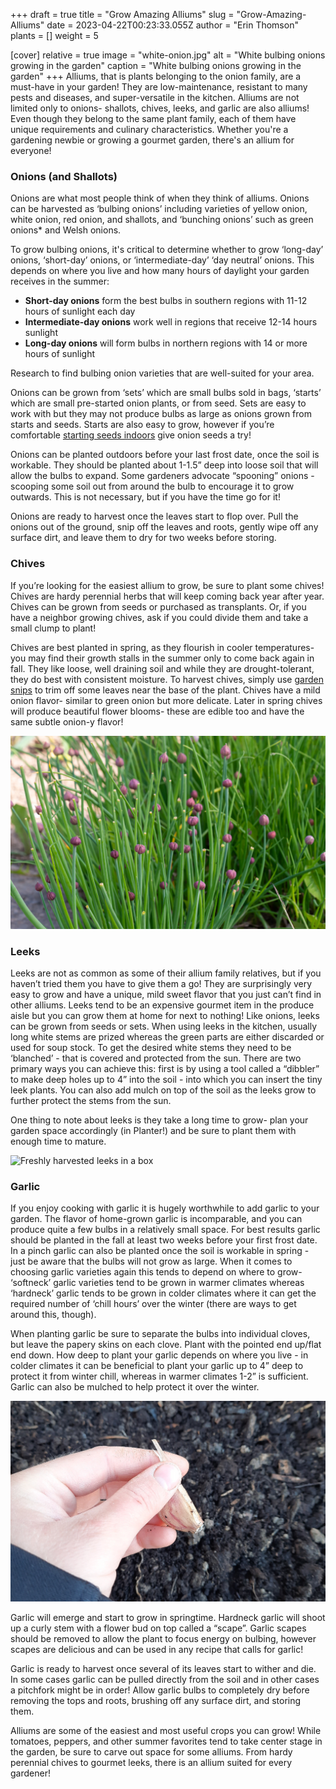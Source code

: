 +++
draft = true
title = "Grow Amazing Alliums"
slug = "Grow-Amazing-Alliums"
date = 2023-04-22T00:23:33.055Z
author = "Erin Thomson"
plants = []
weight = 5

[cover]
relative = true
image = "white-onion.jpg"
alt = "White bulbing onions growing in the garden"
caption = "White bulbing onions growing in the garden"
+++
Alliums, that is plants belonging to the onion family, are a must-have in your garden! They are low-maintenance, resistant to many pests and diseases, and super-versatile in the kitchen. Alliums are not limited only to onions- shallots, chives, leeks, and garlic are also alliums! Even though they belong to the same plant family, each of them have unique requirements and culinary characteristics. Whether you're a gardening newbie or growing a gourmet garden, there's an allium for everyone!

### Onions (and Shallots)

Onions are what most people think of when they think of alliums. Onions can be harvested as ‘bulbing onions’ including varieties of yellow onion, white onion, red onion, and shallots, and ‘bunching onions’ such as green onions* and Welsh onions.

To grow bulbing onions, it's critical to determine whether to grow ‘long-day’ onions, ‘short-day’ onions, or ‘intermediate-day’ ‘day neutral’ onions. This depends on where you live and how many hours of daylight your garden receives in the summer:

* **Short-day onions** form the best bulbs in southern regions with 11-12 hours of sunlight each day
* **Intermediate-day onions** work well in regions that receive 12-14 hours sunlight
* **Long-day onions** will form bulbs in northern regions with 14 or more hours of sunlight

Research to find bulbing onion varieties that are well-suited for your area.

Onions can be grown from ‘sets’ which are small bulbs sold in bags, ‘starts’ which are small pre-started onion plants, or from seed. Sets are easy to work with but they may not produce bulbs as large as onions grown from starts and seeds. Starts are also easy to grow, however if you’re comfortable [starting seeds indoors](https://blog.planter.garden/posts/all-about-starting-seeds-indoors/) give onion seeds a try!

Onions can be planted outdoors before your last frost date, once the soil is workable. They should be planted about 1-1.5” deep into loose soil that will allow the bulbs to expand. Some gardeners advocate “spooning” onions - scooping some soil out from around the bulb to encourage it to grow outwards. This is not necessary, but if you have the time go for it!

Onions are ready to harvest once the leaves start to flop over. Pull the onions out of the ground, snip off the leaves and roots, gently wipe off any surface dirt, and leave them to dry for two weeks before storing.

### Chives

If you’re looking for the easiest allium to grow, be sure to plant some chives! Chives are hardy perennial herbs that will keep coming back year after year. Chives can be grown from seeds or purchased as transplants. Or, if you have a neighbor growing chives, ask if you could divide them and take a small clump to plant!

Chives are best planted in spring, as they flourish in cooler temperatures- you may find their growth stalls in the summer only to come back again in fall. They like loose, well draining soil and while they are drought-tolerant, they do best with consistent moisture. To harvest chives, simply use [garden snips](https://www.amazon.com/s?k=garden+snips) to trim off some leaves near the base of the plant. Chives have a mild onion flavor- similar to green onion but more delicate. Later in spring chives will produce beautiful flower blooms- these are edible too and have the same subtle onion-y flavor!

![Chive plants with small flower buds](flowering-chives.jpg)

### Leeks

Leeks are not as common as some of their allium family relatives, but if you haven’t tried them you have to give them a go! They are surprisingly very easy to grow and have a unique, mild sweet flavor that you just can’t find in other alliums. Leeks tend to be an expensive gourmet item in the produce aisle but you can grow them at home for next to nothing! Like onions, leeks can be grown from seeds or sets. When using leeks in the kitchen, usually long white stems are prized whereas the green parts are either discarded or used for soup stock. To get the desired white stems they need to be ‘blanched’ - that is covered and protected from the sun. There are two primary ways you can achieve this: first is by using a tool called a “dibbler” to make deep holes up to 4” into the soil - into which you can insert the tiny leek plants. You can also add mulch on top of the soil as the leeks grow to further protect the stems from the sun.

One thing to note about leeks is they take a long time to grow- plan your garden space accordingly (in Planter!) and be sure to plant them with enough time to mature.

![Freshly harvested leeks in a box](leeks.jpg)

### Garlic

If you enjoy cooking with garlic it is hugely worthwhile to add garlic to your garden. The flavor of home-grown garlic is incomparable, and you can produce quite a few bulbs in a relatively small space. For best results garlic should be planted in the fall at least two weeks before your first frost date. In a pinch garlic can also be planted once the soil is workable in spring - just be aware that the bulbs will not grow as large. When it comes to choosing garlic varieties again this tends to depend on where to grow- ‘softneck’ garlic varieties tend to be grown in warmer climates whereas ‘hardneck’ garlic tends to be grown in colder climates where it can get the required number of ‘chill hours’ over the winter (there are ways to get around this, though). 

When planting garlic be sure to separate the bulbs into individual cloves, but leave the papery skins on each clove. Plant with the pointed end up/flat end down. How deep to plant your garlic depends on where you live - in colder climates it can be beneficial to plant your garlic up to 4” deep to protect it from winter chill, whereas in warmer climates 1-2” is sufficient. Garlic can also be mulched to help protect it over the winter.

![A hand holding a garlic bulb ready for planting](planting-garlic.jpg)

Garlic will emerge and start to grow in springtime. Hardneck garlic will shoot up a curly stem with a flower bud on top called a “scape”. Garlic scapes should be removed to allow the plant to focus energy on bulbing, however scapes are delicious and can be used in any recipe that calls for garlic!

Garlic is ready to harvest once several of its leaves start to wither and die. In some cases garlic can be pulled directly from the soil and in other cases a pitchfork might be in order! Allow garlic bulbs to completely dry before removing the tops and roots, brushing off any surface dirt, and storing them.

Alliums are some of the easiest and most useful crops you can grow! While tomatoes, peppers, and other summer favorites tend to take center stage in the garden, be sure to carve out space for some alliums. From hardy perennial chives to gourmet leeks, there is an allium suited for every gardener!
